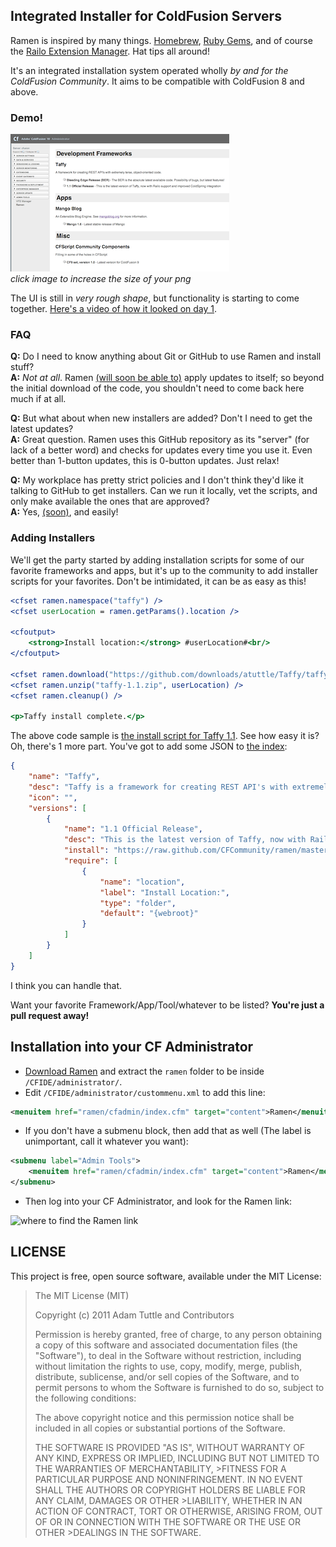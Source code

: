 ## Integrated Installer for ColdFusion Servers

Ramen is inspired by many things. [Homebrew][1], [Ruby Gems][2], and of course the [Railo Extension Manager][3]. Hat tips all around!

It's an integrated installation system operated wholly _by and for the ColdFusion Community_. It aims to be compatible with ColdFusion 8 and above.

### Demo!

[![click here to increase the size of your png](https://github.com/CFCommunity/ramen/raw/master/ramen_tn.png)](https://github.com/CFCommunity/ramen/raw/master/ramen.png)
<br/>_click image to increase the size of your png_

The UI is still in _very rough shape_, but functionality is starting to come together. [Here's a video of how it looked on day 1][7].

### FAQ

**Q:** Do I need to know anything about Git or GitHub to use Ramen and install stuff?<br/>
**A:** _Not at all_. Ramen [(will soon be able to)][8] apply updates to itself; so beyond the initial download of the code, you shouldn't need to come back here much if at all.

**Q:** But what about when new installers are added? Don't I need to get the latest updates?<br/>
**A:** Great question. Ramen uses this GitHub repository as its "server" (for lack of a better word) and checks for updates every time you use it. Even better than 1-button updates, this is 0-button updates. Just relax!

**Q:** My workplace has pretty strict policies and I don't think they'd like it talking to GitHub to get installers. Can we run it locally, vet the scripts, and only make available the ones that are approved?<br/>
**A:** Yes, [(soon)][9], and easily!

### Adding Installers

We'll get the party started by adding installation scripts for some of our favorite frameworks and apps, but it's up to the community to add installer scripts for your favorites. Don't be intimidated, it can be as easy as this!

```cfm
<cfset ramen.namespace("taffy") />
<cfset userLocation = ramen.getParams().location />

<cfoutput>
	<strong>Install location:</strong> #userLocation#<br/>
</cfoutput>

<cfset ramen.download("https://github.com/downloads/atuttle/Taffy/taffy-v1.1.zip", "taffy-1.1.zip") />
<cfset ramen.unzip("taffy-1.1.zip", userLocation) />
<cfset ramen.cleanup() />

<p>Taffy install complete.</p>
```

The above code sample is [the install script for Taffy 1.1][4]. See how easy it is? Oh, there's 1 more part. You've got to add some JSON to [the index][5]:

```json
{
	"name": "Taffy",
	"desc": "Taffy is a framework for creating REST API's with extremely terse, object-oriented code.",
	"icon": "",
	"versions": [
		{
			"name": "1.1 Official Release",
			"desc": "This is the latest version of Taffy, now with Railo support and improved ColdSpring integration",
			"install": "https://raw.github.com/CFCommunity/ramen/master/index/taffy.1.1.cfm",
			"require": [
				{
					"name": "location",
					"label": "Install Location:",
					"type": "folder",
					"default": "{webroot}"
				}
			]
		}
	]
}
```

I think you can handle that.

Want your favorite Framework/App/Tool/whatever to be listed? **You're just a pull request away!**

## Installation into your CF Administrator

* [Download Ramen][6] and extract the `ramen` folder to be inside `/CFIDE/administrator/`.
* Edit `/CFIDE/administrator/custommenu.xml` to add this line:

```xml
<menuitem href="ramen/cfadmin/index.cfm" target="content">Ramen</menuitem>
```

  * If you don't have a submenu block, then add that as well (The label is unimportant, call it whatever you want):

```xml
<submenu label="Admin Tools">
	<menuitem href="ramen/cfadmin/index.cfm" target="content">Ramen</menuitem>
</submenu>
```

* Then log into your CF Administrator, and look for the Ramen link:

![where to find the Ramen link](https://img.skitch.com/20120630-g825ijiddkuaw39yaf6hdbqkbp.png)

## LICENSE

This project is free, open source software, available under the MIT License:

>The MIT License (MIT)
>
>Copyright (c) 2011 Adam Tuttle and Contributors
>
>Permission is hereby granted, free of charge, to any person obtaining a copy of this software and associated documentation files (the "Software"), to deal in the Software without restriction, including without limitation the rights to use, copy, modify, merge, publish, distribute, sublicense, and/or sell copies of the Software, and to permit persons to whom the Software is furnished to do so, subject to the following conditions:
>
>The above copyright notice and this permission notice shall be included in all copies or substantial portions of the Software.
>
>THE SOFTWARE IS PROVIDED "AS IS", WITHOUT WARRANTY OF ANY KIND, EXPRESS OR IMPLIED, INCLUDING BUT NOT LIMITED TO THE WARRANTIES OF MERCHANTABILITY, >FITNESS FOR A PARTICULAR PURPOSE AND NONINFRINGEMENT. IN NO EVENT SHALL THE AUTHORS OR COPYRIGHT HOLDERS BE LIABLE FOR ANY CLAIM, DAMAGES OR OTHER >LIABILITY, WHETHER IN AN ACTION OF CONTRACT, TORT OR OTHERWISE, ARISING FROM, OUT OF OR IN CONNECTION WITH THE SOFTWARE OR THE USE OR OTHER >DEALINGS IN THE SOFTWARE.


[1]: http://mxcl.github.com/homebrew/
[2]: http://rubygems.org/
[3]: http://www.getrailo.com/index.cfm/products/railo-extensions/
[4]: https://github.com/CFCommunity/ramen/blob/master/index/taffy.1.1.cfm
[5]: https://github.com/CFCommunity/ramen/blob/master/index/index.json
[6]: https://github.com/CFCommunity/ramen/zipball/master
[7]: https://dl.dropbox.com/u/3831772/ramen_working_prototype.mov
[8]: https://github.com/CFCommunity/ramen/issues/3
[9]: https://github.com/CFCommunity/ramen/issues/1
